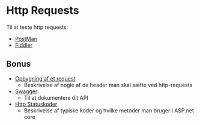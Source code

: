 # Http Requests
Til at teste http requests:
- [PostMan](postman.md)
- [Fiddler](fiddler.md)

## Bonus
- [Opbygning af et request](request.md)
  - Beskrivelse af nogle af de header man skal sætte ved http-requests
- [Swagger](swagger.md)
  - Til at dokumentere dit API
- [Http Statuskoder](httpstatuscodes.md)
  - Beskrivelse af typiske koder og hvilke metoder man bruger i ASP.net core



